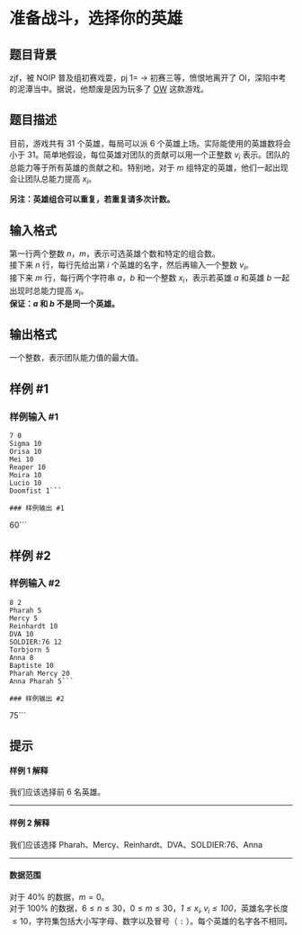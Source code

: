 # 准备战斗，选择你的英雄

## 题目背景

zjf，被 NOIP 普及组初赛戏耍，pj 1= -> 初赛三等，愤恨地离开了 OI，深陷中考的泥潭当中。据说，他颓废是因为玩多了 [OW](https://ow.blizzard.cn/home) 这款游戏。

## 题目描述

目前，游戏共有 $31$ 个英雄，每局可以派 $6$ 个英雄上场。实际能使用的英雄数将会小于 $31$。简单地假设，每位英雄对团队的贡献可以用一个正整数 $v_i$ 表示。团队的总能力等于所有英雄的贡献之和。特别地，对于 $m$ 组特定的英雄，他们一起出现会让团队总能力提高 $x_i$。

**另注：英雄组合可以重复，若重复请多次计数。**

## 输入格式

第一行两个整数 $n$，$m$，表示可选英雄个数和特定的组合数。  
接下来 $n$ 行，每行先给出第 $i$ 个英雄的名字，然后再输入一个整数 $v_i$。  
接下来 $m$ 行，每行两个字符串 $a$，$b$ 和一个整数 $x_i$，表示若英雄 $a$ 和英雄 $b$ 一起出现时总能力提高 $x_i$。  
**保证：$a$ 和 $b$ 不是同一个英雄。**



## 输出格式

一个整数，表示团队能力值的最大值。

## 样例 #1

### 样例输入 #1
```
7 0
Sigma 10
Orisa 10
Mei 10
Reaper 10
Moira 10
Lucio 10
Doomfist 1```

### 样例输出 #1

```
60```

## 样例 #2

### 样例输入 #2
```
8 2
Pharah 5
Mercy 5
Reinhardt 10
DVA 10
SOLDIER:76 12
Torbjorn 5
Anna 8
Baptiste 10
Pharah Mercy 20
Anna Pharah 5```

### 样例输出 #2

```
75```

## 提示

#### 样例 1 解释
我们应该选择前 $6$ 名英雄。

---

#### 样例 2 解释
我们应该选择 Pharah、Mercy、Reinhardt、DVA、SOLDIER:76、Anna

---

#### 数据范围
对于 $40\%$ 的数据，$m=0$。  
对于 $100\%$ 的数据，$6\le n \le 30$，$0\le m \le 30$，*$1\le x_i,v_i \le 100$*，英雄名字长度 $\le 10$，字符集包括大小写字母、数字以及冒号（ `:` ）。每个英雄的名字各不相同。

